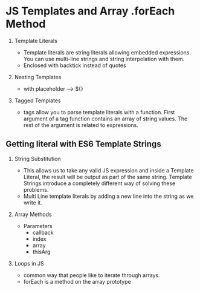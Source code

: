 # JS Templates and Array .forEach Method
1. Template Literals
    * Template literals are string literals allowing embedded expressions. You can use multi-line strings and string interpolation with them.
    * Enclosed with backtick instead of quotes

1. Nesting Templates
    * with placeholder --> ${}

1. Tagged Templates
    * tags allow you to parse template literals with a function. First argument of a tag function contains an array of string values. The rest of the argument is related to expressions.

## Getting literal with ES6 Template Strings

1. String Substitution
    * This allows us to take any valid JS expression and inside a Template Literal, the result will be output as part of the same string. Template Strings introduce a completely different way of solving these problems.
    * Multi Line template literals by adding a new line into the string as we write it. 
    
1. Array Methods
    * Parameters
        * callback
        * index
        * array
        * thisArg

1. Loops in JS
    * common way that people like to iterate through arrays.
    * forEach is a method on the array prototype
